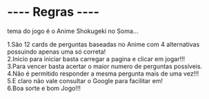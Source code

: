 # ---- Regras ----

tema do jogo é o Anime Shokugeki no Soma...

1.São 12 cards de perguntas baseadas no Anime com 4 alternativas possuindo apenas uma só correta!                                                                                     
2.Inicio para iniciar basta carregar a pagina e  clicar em jogar!!!                                                                                                           
3.Para vencer basta acertar o maior numero de perguntas possíveis.                                                                                                      
4.Não é permitido responder a mesma pergunta mais de uma vez!!!                                                                                                             
5.E claro não vale consultar o Google para facilitar em!                                                                                     
6.Boa sorte e bom Jogo!!!
